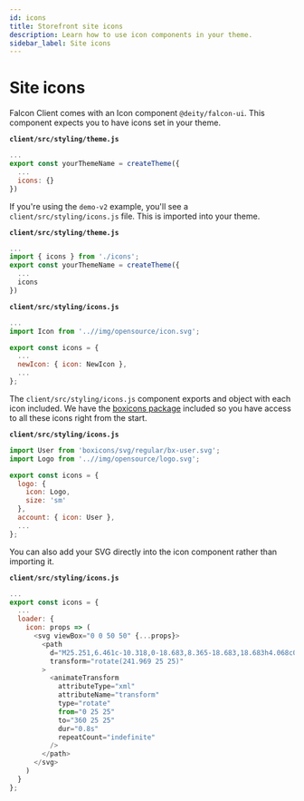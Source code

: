 ```yaml
---
id: icons
title: Storefront site icons
description: Learn how to use icon components in your theme.
sidebar_label: Site icons
---
```


# Site icons

Falcon Client comes with an Icon component `@deity/falcon-ui`. This component expects you to have icons set in your theme.

**`client/src/styling/theme.js`**
```js
...
export const yourThemeName = createTheme({
  ...
  icons: {}
})
```

If you're using the `demo-v2` example, you'll see a `client/src/styling/icons.js` file. This is imported into your theme.

**`client/src/styling/theme.js`**
```js
...
import { icons } from './icons';
export const yourThemeName = createTheme({
  ...
  icons
})
```

**`client/src/styling/icons.js`**
```js
...
import Icon from '..//img/opensource/icon.svg';

export const icons = {
  ...
  newIcon: { icon: NewIcon },
  ...
};
```

The `client/src/styling/icons.js` component exports and object with each icon included. We have the <a href="https://boxicons.com/" target="_blank" rel="noopener noreferrer">boxicons package</a> included so you have access to all these icons right from the start.

**`client/src/styling/icons.js`**
```js
import User from 'boxicons/svg/regular/bx-user.svg';
import Logo from '..//img/opensource/logo.svg';

export const icons = {
  logo: {
    icon: Logo,
    size: 'sm'
  },
  account: { icon: User },
  ...
};
```

You can also add your SVG directly into the icon component rather than importing it.

**`client/src/styling/icons.js`**
```js
...
export const icons = {
  ...
  loader: {
    icon: props => (
      <svg viewBox="0 0 50 50" {...props}>
        <path
          d="M25.251,6.461c-10.318,0-18.683,8.365-18.683,18.683h4.068c0-8.071,6.543-14.615,14.615-14.615V6.461z"
          transform="rotate(241.969 25 25)"
        >
          <animateTransform
            attributeType="xml"
            attributeName="transform"
            type="rotate"
            from="0 25 25"
            to="360 25 25"
            dur="0.8s"
            repeatCount="indefinite"
          />
        </path>
      </svg>
    )
  }
};
```
